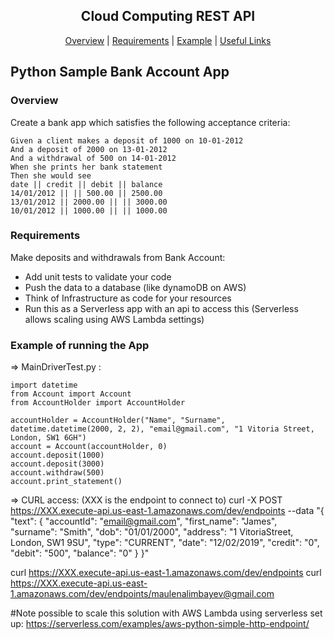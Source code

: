 <h2 align="center"> Cloud Computing REST API</h2>
 <p align="center">  <a href='#overview'>Overview</a> |  <a href='#requirements'>Requirements</a>  |   <a href='#example'>Example</a> |  <a href='#links'>Useful Links</a> 

## Python Sample Bank  Account App
### Overview <a name="overview"> </a>
Create a bank app which satisfies the following acceptance criteria:
```
Given a client makes a deposit of 1000 on 10-01-2012
And a deposit of 2000 on 13-01-2012
And a withdrawal of 500 on 14-01-2012
When she prints her bank statement
Then she would see
date || credit || debit || balance
14/01/2012 || || 500.00 || 2500.00
13/01/2012 || 2000.00 || || 3000.00
10/01/2012 || 1000.00 || || 1000.00
```

### Requirements <a name="requirements"> </a>
Make deposits and withdrawals from Bank Account:
- Add unit tests to validate your code
- Push the data to a database (like dynamoDB on AWS)
- Think of Infrastructure as code for your resources
- Run this as a Serverless app with an api to access this  (Serverless allows scaling using AWS Lambda settings)

### Example of running the App <a name="example"> </a>
=> MainDriverTest.py :
```
import datetime
from Account import Account
from AccountHolder import AccountHolder

accountHolder = AccountHolder("Name", "Surname", datetime.datetime(2000, 2, 2), "email@gmail.com", "1 Vitoria Street, London, SW1 6GH")
account = Account(accountHolder, 0)
account.deposit(1000)
account.deposit(3000)
account.withdraw(500)
account.print_statement()
```

=> CURL access: (XXX is the endpoint to connect to)
curl -X POST https://XXX.execute-api.us-east-1.amazonaws.com/dev/endpoints --data "{ \"text\": { \"accountId\": \"email@gmail.com\", \"first_name\": \"James\", \"surname\": \"Smith\", \"dob\": \"01/01/2000\", \"address\": \"1 VitoriaStreet, London, SW1 9SU\", \"type\": \"CURRENT\", \"date\": \"12/02/2019\", \"credit\": \"0\", \"debit\": \"500\", \"balance\": \"0\" } }"

curl https://XXX.execute-api.us-east-1.amazonaws.com/dev/endpoints
curl https://XXX.execute-api.us-east-1.amazonaws.com/dev/endpoints/maulenalimbayev@gmail.com



#Note possible to scale this solution with AWS Lambda using serverless set up:
https://serverless.com/examples/aws-python-simple-http-endpoint/


